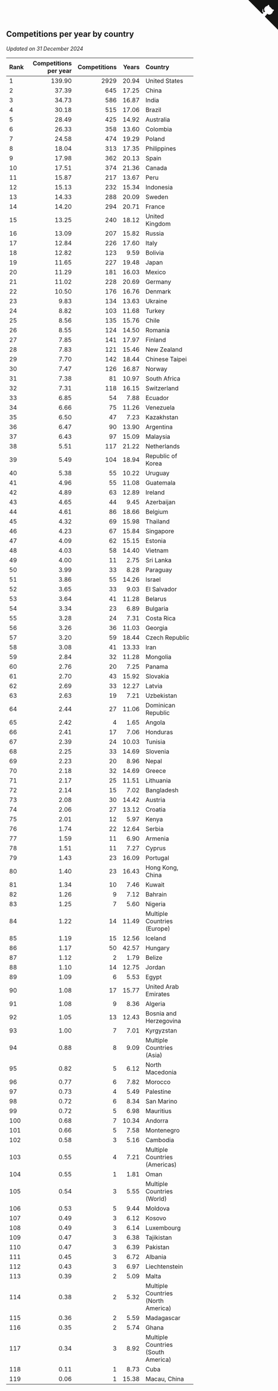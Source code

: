 ## Competitions per year by country

*Updated on 31 December 2024*

| Rank | Competitions per year | Competitions | Years | Country |
| :--- | ---: | ---: | ---: | :--- |
| 1 | 139.90 | 2929 | 20.94 | United States |
| 2 | 37.39 | 645 | 17.25 | China |
| 3 | 34.73 | 586 | 16.87 | India |
| 4 | 30.18 | 515 | 17.06 | Brazil |
| 5 | 28.49 | 425 | 14.92 | Australia |
| 6 | 26.33 | 358 | 13.60 | Colombia |
| 7 | 24.58 | 474 | 19.29 | Poland |
| 8 | 18.04 | 313 | 17.35 | Philippines |
| 9 | 17.98 | 362 | 20.13 | Spain |
| 10 | 17.51 | 374 | 21.36 | Canada |
| 11 | 15.87 | 217 | 13.67 | Peru |
| 12 | 15.13 | 232 | 15.34 | Indonesia |
| 13 | 14.33 | 288 | 20.09 | Sweden |
| 14 | 14.20 | 294 | 20.71 | France |
| 15 | 13.25 | 240 | 18.12 | United Kingdom |
| 16 | 13.09 | 207 | 15.82 | Russia |
| 17 | 12.84 | 226 | 17.60 | Italy |
| 18 | 12.82 | 123 | 9.59 | Bolivia |
| 19 | 11.65 | 227 | 19.48 | Japan |
| 20 | 11.29 | 181 | 16.03 | Mexico |
| 21 | 11.02 | 228 | 20.69 | Germany |
| 22 | 10.50 | 176 | 16.76 | Denmark |
| 23 | 9.83 | 134 | 13.63 | Ukraine |
| 24 | 8.82 | 103 | 11.68 | Turkey |
| 25 | 8.56 | 135 | 15.76 | Chile |
| 26 | 8.55 | 124 | 14.50 | Romania |
| 27 | 7.85 | 141 | 17.97 | Finland |
| 28 | 7.83 | 121 | 15.46 | New Zealand |
| 29 | 7.70 | 142 | 18.44 | Chinese Taipei |
| 30 | 7.47 | 126 | 16.87 | Norway |
| 31 | 7.38 | 81 | 10.97 | South Africa |
| 32 | 7.31 | 118 | 16.15 | Switzerland |
| 33 | 6.85 | 54 | 7.88 | Ecuador |
| 34 | 6.66 | 75 | 11.26 | Venezuela |
| 35 | 6.50 | 47 | 7.23 | Kazakhstan |
| 36 | 6.47 | 90 | 13.90 | Argentina |
| 37 | 6.43 | 97 | 15.09 | Malaysia |
| 38 | 5.51 | 117 | 21.22 | Netherlands |
| 39 | 5.49 | 104 | 18.94 | Republic of Korea |
| 40 | 5.38 | 55 | 10.22 | Uruguay |
| 41 | 4.96 | 55 | 11.08 | Guatemala |
| 42 | 4.89 | 63 | 12.89 | Ireland |
| 43 | 4.65 | 44 | 9.45 | Azerbaijan |
| 44 | 4.61 | 86 | 18.66 | Belgium |
| 45 | 4.32 | 69 | 15.98 | Thailand |
| 46 | 4.23 | 67 | 15.84 | Singapore |
| 47 | 4.09 | 62 | 15.15 | Estonia |
| 48 | 4.03 | 58 | 14.40 | Vietnam |
| 49 | 4.00 | 11 | 2.75 | Sri Lanka |
| 50 | 3.99 | 33 | 8.28 | Paraguay |
| 51 | 3.86 | 55 | 14.26 | Israel |
| 52 | 3.65 | 33 | 9.03 | El Salvador |
| 53 | 3.64 | 41 | 11.28 | Belarus |
| 54 | 3.34 | 23 | 6.89 | Bulgaria |
| 55 | 3.28 | 24 | 7.31 | Costa Rica |
| 56 | 3.26 | 36 | 11.03 | Georgia |
| 57 | 3.20 | 59 | 18.44 | Czech Republic |
| 58 | 3.08 | 41 | 13.33 | Iran |
| 59 | 2.84 | 32 | 11.28 | Mongolia |
| 60 | 2.76 | 20 | 7.25 | Panama |
| 61 | 2.70 | 43 | 15.92 | Slovakia |
| 62 | 2.69 | 33 | 12.27 | Latvia |
| 63 | 2.63 | 19 | 7.21 | Uzbekistan |
| 64 | 2.44 | 27 | 11.06 | Dominican Republic |
| 65 | 2.42 | 4 | 1.65 | Angola |
| 66 | 2.41 | 17 | 7.06 | Honduras |
| 67 | 2.39 | 24 | 10.03 | Tunisia |
| 68 | 2.25 | 33 | 14.69 | Slovenia |
| 69 | 2.23 | 20 | 8.96 | Nepal |
| 70 | 2.18 | 32 | 14.69 | Greece |
| 71 | 2.17 | 25 | 11.51 | Lithuania |
| 72 | 2.14 | 15 | 7.02 | Bangladesh |
| 73 | 2.08 | 30 | 14.42 | Austria |
| 74 | 2.06 | 27 | 13.12 | Croatia |
| 75 | 2.01 | 12 | 5.97 | Kenya |
| 76 | 1.74 | 22 | 12.64 | Serbia |
| 77 | 1.59 | 11 | 6.90 | Armenia |
| 78 | 1.51 | 11 | 7.27 | Cyprus |
| 79 | 1.43 | 23 | 16.09 | Portugal |
| 80 | 1.40 | 23 | 16.43 | Hong Kong, China |
| 81 | 1.34 | 10 | 7.46 | Kuwait |
| 82 | 1.26 | 9 | 7.12 | Bahrain |
| 83 | 1.25 | 7 | 5.60 | Nigeria |
| 84 | 1.22 | 14 | 11.49 | Multiple Countries (Europe) |
| 85 | 1.19 | 15 | 12.56 | Iceland |
| 86 | 1.17 | 50 | 42.57 | Hungary |
| 87 | 1.12 | 2 | 1.79 | Belize |
| 88 | 1.10 | 14 | 12.75 | Jordan |
| 89 | 1.09 | 6 | 5.53 | Egypt |
| 90 | 1.08 | 17 | 15.77 | United Arab Emirates |
| 91 | 1.08 | 9 | 8.36 | Algeria |
| 92 | 1.05 | 13 | 12.43 | Bosnia and Herzegovina |
| 93 | 1.00 | 7 | 7.01 | Kyrgyzstan |
| 94 | 0.88 | 8 | 9.09 | Multiple Countries (Asia) |
| 95 | 0.82 | 5 | 6.12 | North Macedonia |
| 96 | 0.77 | 6 | 7.82 | Morocco |
| 97 | 0.73 | 4 | 5.49 | Palestine |
| 98 | 0.72 | 6 | 8.34 | San Marino |
| 99 | 0.72 | 5 | 6.98 | Mauritius |
| 100 | 0.68 | 7 | 10.34 | Andorra |
| 101 | 0.66 | 5 | 7.58 | Montenegro |
| 102 | 0.58 | 3 | 5.16 | Cambodia |
| 103 | 0.55 | 4 | 7.21 | Multiple Countries (Americas) |
| 104 | 0.55 | 1 | 1.81 | Oman |
| 105 | 0.54 | 3 | 5.55 | Multiple Countries (World) |
| 106 | 0.53 | 5 | 9.44 | Moldova |
| 107 | 0.49 | 3 | 6.12 | Kosovo |
| 108 | 0.49 | 3 | 6.14 | Luxembourg |
| 109 | 0.47 | 3 | 6.38 | Tajikistan |
| 110 | 0.47 | 3 | 6.39 | Pakistan |
| 111 | 0.45 | 3 | 6.72 | Albania |
| 112 | 0.43 | 3 | 6.97 | Liechtenstein |
| 113 | 0.39 | 2 | 5.09 | Malta |
| 114 | 0.38 | 2 | 5.32 | Multiple Countries (North America) |
| 115 | 0.36 | 2 | 5.59 | Madagascar |
| 116 | 0.35 | 2 | 5.74 | Ghana |
| 117 | 0.34 | 3 | 8.92 | Multiple Countries (South America) |
| 118 | 0.11 | 1 | 8.73 | Cuba |
| 119 | 0.06 | 1 | 15.38 | Macau, China |


<a href="https://github.com/JustinTimeCuber/wca_statistics" class="github-corner" aria-label="View source on Github"><svg width="80" height="80" viewBox="0 0 250 250" style="fill:#151513; color:#fff; position: absolute; top: 0; border: 0; right: 0;" aria-hidden="true"><path d="M0,0 L115,115 L130,115 L142,142 L250,250 L250,0 Z"></path><path d="M128.3,109.0 C113.8,99.7 119.0,89.6 119.0,89.6 C122.0,82.7 120.5,78.6 120.5,78.6 C119.2,72.0 123.4,76.3 123.4,76.3 C127.3,80.9 125.5,87.3 125.5,87.3 C122.9,97.6 130.6,101.9 134.4,103.2" fill="currentColor" style="transform-origin: 130px 106px;" class="octo-arm"></path><path d="M115.0,115.0 C114.9,115.1 118.7,116.5 119.8,115.4 L133.7,101.6 C136.9,99.2 139.9,98.4 142.2,98.6 C133.8,88.0 127.5,74.4 143.8,58.0 C148.5,53.4 154.0,51.2 159.7,51.0 C160.3,49.4 163.2,43.6 171.4,40.1 C171.4,40.1 176.1,42.5 178.8,56.2 C183.1,58.6 187.2,61.8 190.9,65.4 C194.5,69.0 197.7,73.2 200.1,77.6 C213.8,80.2 216.3,84.9 216.3,84.9 C212.7,93.1 206.9,96.0 205.4,96.6 C205.1,102.4 203.0,107.8 198.3,112.5 C181.9,128.9 168.3,122.5 157.7,114.1 C157.9,116.9 156.7,120.9 152.7,124.9 L141.0,136.5 C139.8,137.7 141.6,141.9 141.8,141.8 Z" fill="currentColor" class="octo-body"></path></svg></a><style>.github-corner:hover .octo-arm{animation:octocat-wave 560ms ease-in-out}@keyframes octocat-wave{0%,100%{transform:rotate(0)}20%,60%{transform:rotate(-25deg)}40%,80%{transform:rotate(10deg)}}@media (max-width:500px){.github-corner:hover .octo-arm{animation:none}.github-corner .octo-arm{animation:octocat-wave 560ms ease-in-out}}</style>
